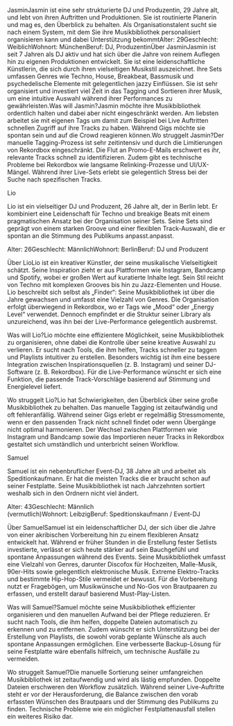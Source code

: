 JasminJasmin ist eine sehr strukturierte DJ und Produzentin, 29 Jahre alt, und lebt von ihren Auftritten und Produktionen. Sie ist routinierte Planerin und mag es, den Überblick zu behalten. Als Organisationstalent sucht sie nach einem System, mit dem Sie ihre Musikbibliothek personalisiert organisieren kann und dabei Unterstützung bekommtAlter: 29Geschlecht: WeiblichWohnort: MünchenBeruf: DJ, ProduzentinÜber JasminJasmin ist seit 7 Jahren als DJ aktiv und hat sich über die Jahre von reinem Auflegen hin zu eigenen Produktionen entwickelt. Sie ist eine leidenschaftliche Künstlerin, die sich durch ihren vielseitigen Musikstil auszeichnet. Ihre Sets umfassen Genres wie Techno, House, Breakbeat, Bassmusik und psychedelische Elemente mit gelegentlichen jazzy Einflüssen. Sie ist sehr organisiert und investiert viel Zeit in das Tagging und Sortieren ihrer Musik, um eine intuitive Auswahl während ihrer Performances zu gewährleisten.Was will Jasmin?Jasmin möchte ihre Musikbibliothek ordentlich halten und dabei aber nicht eingeschränkt werden. Am liebsten arbeitet sie mit eigenen Tags um damit zum Beispiel bei Live Auftritten schnellen Zugriff auf ihre Tracks zu haben. Während Gigs möchte sie spontan sein und auf die Crowd reagieren können.Wo struggelt Jasmin?Der manuelle Tagging-Prozess ist sehr zeitintensiv und durch die Limitierungen von Rekordbox eingeschränkt. Die Flut an Promo-E-Mails erschwert es ihr, relevante Tracks schnell zu identifizieren. Zudem gibt es technische Probleme bei Rekordbox wie langsame Relinking-Prozesse und UI/UX-Mängel. Während ihrer Live-Sets erlebt sie gelegentlich Stress bei der Suche nach spezifischen Tracks.

Lio

Lio ist ein vielseitiger DJ und Produzent, 26 Jahre alt, der in Berlin lebt. Er kombiniert eine Leidenschaft für Techno und breakige Beats mit einem pragmatischen Ansatz bei der Organisation seiner Sets. Seine Sets sind geprägt von einem starken Groove und einer flexiblen Track-Auswahl, die er spontan an die Stimmung des Publikums anpasst.anpasst.

Alter: 26Geschlecht: MännlichWohnort: BerlinBeruf: DJ und Produzent

Über LioLio ist ein kreativer Künstler, der seine musikalische Vielseitigkeit schätzt. Seine Inspiration zieht er aus Plattformen wie Instagram, Bandcamp und Spotify, wobei er großen Wert auf kuratierte Inhalte legt. Sein Stil reicht von Techno mit komplexen Grooves bis hin zu Jazz-Elementen und House. Lio beschreibt sich selbst als „Finder“:
Seine Musikbibliothek ist über die Jahre gewachsen und umfasst eine Vielzahl von Genres. Die Organisation erfolgt überwiegend in Rekordbox, wo er Tags wie „Mood“ oder „Energy Level“ verwendet. Dennoch empfindet er die Struktur seiner Library als unzureichend, was ihn bei der Live-Performance gelegentlich ausbremst.

Was will Lio?Lio möchte eine effizientere Möglichkeit, seine Musikbibliothek zu organisieren, ohne dabei die Kontrolle über seine kreative Auswahl zu verlieren. Er sucht nach Tools, die ihm helfen, Tracks schneller zu taggen und Playlists intuitiver zu erstellen. Besonders wichtig ist ihm eine bessere Integration zwischen Inspirationsquellen (z. B. Instagram) und seiner DJ-Software (z. B. Rekordbox). Für die Live-Performance wünscht er sich eine Funktion, die passende Track-Vorschläge basierend auf Stimmung und Energielevel liefert.

Wo struggelt Lio?Lio hat Schwierigkeiten, den Überblick über seine große Musikbibliothek zu behalten. Das manuelle Tagging ist zeitaufwändig und oft fehleranfällig. Während seiner Gigs erlebt er regelmäßig Stressmomente, wenn er den passenden Track nicht schnell findet oder wenn Übergänge nicht optimal harmonieren. Der Wechsel zwischen Plattformen wie Instagram und Bandcamp sowie das Importieren neuer Tracks in Rekordbox gestaltet sich umständlich und unterbricht seinen Workflow.

Samuel

Samuel ist ein nebenbruflicher Event-DJ, 38 Jahre alt und arbeitet als Speditionkaufmann. Er hat die meisten Tracks die er braucht schon auf seiner Festplatte. Seine Musikbibliothek ist nach Jahrzehnten sortiert weshalb sich in den Ordnern nicht viel ändert.

Alter: 43Geschlecht: Männlich (vermutlich)Wohnort: LeibzigBeruf: Speditionskaufmann / Event-DJ

Über SamuelSamuel ist ein leidenschaftlicher DJ, der sich über die Jahre von einer akribischen Vorbereitung hin zu einem flexibleren Ansatz entwickelt hat. Während er früher Stunden in die Erstellung fester Setlists investierte, verlässt er sich heute stärker auf sein Bauchgefühl und spontane Anpassungen während des Events. Seine Musikbibliothek umfasst eine Vielzahl von Genres, darunter Discofox für Hochzeiten, Malle-Musik, 90er-Hits sowie gelegentlich elektronische Musik. Extreme Elektro-Tracks und bestimmte Hip-Hop-Stile vermeidet er bewusst. Für die Vorbereitung nutzt er Fragebögen, um Musikwünsche und No-Gos von Brautpaaren zu erfassen, und erstellt darauf basierend Must-Play-Listen.

Was will Samuel?Samuel möchte seine Musikbibliothek effizienter organisieren und den manuellen Aufwand bei der Pflege reduzieren. Er sucht nach Tools, die ihm helfen, doppelte Dateien automatisch zu erkennen und zu entfernen. Zudem wünscht er sich Unterstützung bei der Erstellung von Playlists, die sowohl vorab geplante Wünsche als auch spontane Anpassungen ermöglichen. Eine verbesserte Backup-Lösung für seine Festplatte wäre ebenfalls hilfreich, um technische Ausfälle zu vermeiden.

Wo struggelt Samuel?Die manuelle Sortierung seiner umfangreichen Musikbibliothek ist zeitaufwendig und wird als lästig empfunden. Doppelte Dateien erschweren den Workflow zusätzlich. Während seiner Live-Auftritte steht er vor der Herausforderung, die Balance zwischen den vorab erfassten Wünschen des Brautpaars und der Stimmung des Publikums zu finden. Technische Probleme wie ein möglicher Festplattenausfall stellen ein weiteres Risiko dar.